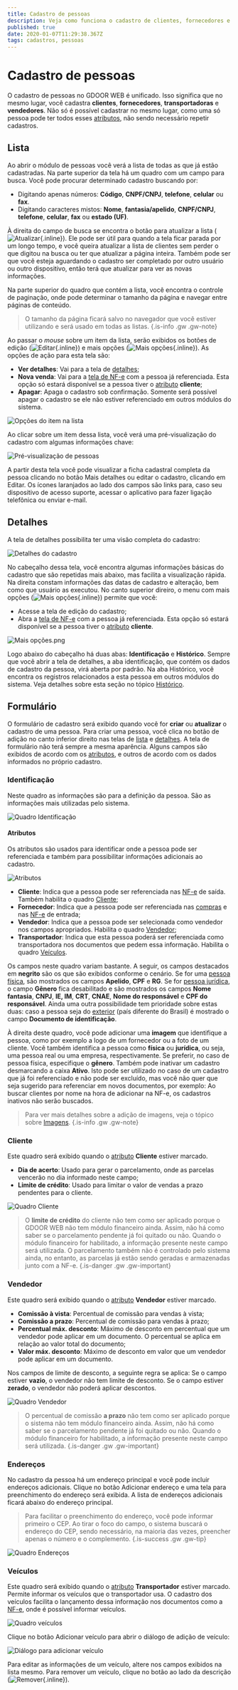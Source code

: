 ```yaml
---
title: Cadastro de pessoas
description: Veja como funciona o cadastro de clientes, fornecedores e outras pessoas para trabalhar com o GDOOR WEB
published: true
date: 2020-01-07T11:29:38.367Z
tags: cadastros, pessoas
---
```


# Cadastro de pessoas

O cadastro de pessoas no GDOOR WEB é unificado. Isso significa que no mesmo lugar, você cadastra **clientes**, **fornecedores**, **transportadoras** e **vendedores**. Não só é possível cadastrar no mesmo lugar, como uma só pessoa pode ter todos esses [atributos](#atributos), não sendo necessário repetir cadastros.

## Lista

Ao abrir o módulo de pessoas você verá a lista de todas as que já estão cadastradas. Na parte superior da tela há um quadro com um campo para busca. Você pode procurar determinado cadastro buscando por:

- Digitando apenas números: **Código**, **CNPF/CNPJ**, **telefone**, **celular** ou **fax**.
- Digitando caracteres mistos: **Nome**, **fantasia/apelido**, **CNPF/CNPJ**, **telefone**, **celular**, **fax** ou **estado (UF)**.

À direita do campo de busca se encontra o botão para atualizar a lista (![Atualizar](/comum/refresh.png){.inline}). Ele pode ser útil para quando a tela ficar parada por um longo tempo, e você queira atualizar a lista de clientes sem perder o que digitou na busca ou ter que atualizar a página inteira. Também pode ser que você esteja aguardando o cadastro ser completado por outro usuário ou outro dispositivo, então terá que atualizar para ver as novas informações.

Na parte superior do quadro que contém a lista, você encontra o controle de paginação, onde pode determinar o tamanho da página e navegar entre páginas de conteúdo.

> O tamanho da página ficará salvo no navegador que você estiver utilizando e será usado em todas as listas.
{.is-info .gw .gw-note}

Ao passar o *mouse* sobre um item da lista, serão exibidos os botões de edição (![Editar](/comum/edit.png){.inline}) e mais opções (![Mais opções](/comum/more.png){.inline}). As opções de ação para esta tela são:

- **Ver detalhes**: Vai para a tela de [detalhes](#detalhes);
- **Nova venda**: Vai para a [tela de NF-e](/movimentos/nf-e#formulario) com a pessoa já referenciada. Esta opção só estará disponível se a pessoa tiver o [atributo](#atributos) **cliente**;
- **Apagar**: Apaga o cadastro sob confirmação. Somente será possível apagar o cadastro se ele não estiver referenciado em outros módulos do sistema.

![Opções do item na lista](/cadastros/pessoas/lista-opcoes.png)

Ao clicar sobre um item dessa lista, você verá uma pré-visualização do cadastro com algumas informações chave:

![Pré-visualização de pessoas](/cadastros/pessoas/preview.png)

A partir desta tela você pode visualizar a ficha cadastral completa da pessoa clicando no botão <span class=mat-button>Mais detalhes</span> ou editar o cadastro, clicando em <span class=mat-button>Editar</span>. Os ícones laranjados ao lado dos campos são links para, caso seu dispositivo de acesso suporte, acessar o aplicativo para fazer ligação telefônica ou enviar e-mail.

## Detalhes

A tela de detalhes possibilita ter uma visão completa do cadastro:

![Detalhes do cadastro](/cadastros/pessoas/detalhes.png)

No cabeçalho dessa tela, você encontra algumas informações básicas do cadastro que são repetidas mais abaixo, mas facilita a visualização rápida. Na direita constam informações das datas de cadastro e alteração, bem como que usuário as executou. No canto superior direiro, o menu com mais opções (![Mais opções](/comum/more.png){.inline}) permite que você:

- Acesse a tela de edição do cadastro;
- Abra a [tela de NF-e](/movimentos/nf-e#formulario) com a pessoa já referenciada. Esta opção só estará disponível se a pessoa tiver o [atributo](#atributos) **cliente**.

![Mais opções.png](/cadastros/pessoas/mais-opcoes.png)

Logo abaixo do cabeçalho há duas abas: **Identificação** e **Histórico**. Sempre que você abrir a tela de detalhes, a aba identificação, que contém os dados de cadastro da pessoa, virá aberta por padrão. Na aba Histórico, você encontra os registros relacionados a esta pessoa em outros módulos do sistema. Veja detalhes sobre esta seção no tópico [Histórico](/cadastros/pessoas/historico).

## Formulário

O formulário de cadastro será exibido quando você for **criar** ou **atualizar** o cadastro de uma pessoa. Para criar uma pessoa, você clica no botão de adição no canto inferior direito nas telas de [lista](#lista) e [detalhes](#detalhes). A tela de formulário não terá sempre a mesma aparência. Alguns campos são exibidos de acordo com os [atributos](#atributos), e outros de acordo com os dados informados no próprio cadastro.

### Identificação

Neste quadro as informações são para a definição da pessoa. São as informações mais utilizadas pelo sistema.

![Quadro Identificação](/cadastros/pessoas/identificacao.png)

#### Atributos

Os atributos são usados para identificar onde a pessoa pode ser referenciada e também para possibilitar informações adicionais ao cadastro.

![Atributos](/cadastros/pessoas/atributos.png)

- **Cliente**: Indica que a pessoa pode ser referenciada nas [NF-e](/movimentos/nf-e) de saída. Também habilita o quadro [Cliente](#cliente);
- **Fornecedor**: Indica que a pessoa pode ser referenciada nas [compras](/movimentos/compras) e nas [NF-e](/movimetos/nf-e) de entrada;
- **Vendedor**: Indica que a pessoa pode ser selecionada como vendedor nos campos apropriados. Habilita o quadro [Vendedor](#vendedor);
- **Transportador**: Indica que esta pessoa poderá ser referenciada como transportadora nos documentos que pedem essa informação. Habilita o quadro [Veículos](#veiculos).

Os campos neste quadro variam bastante. A seguir, os campos destacados em **negrito** são os que são exibidos conforme o cenário. Se for uma <u>pessoa física</u>, são mostrados os campos **Apelido**, **CPF** e **RG**. Se for <u>pessoa jurídica</u>, o campo **Gênero** fica desabilitado e são mostrados os campos **Nome fantasia**, **CNPJ**, **IE, IM**, **CRT**, **CNAE**, **Nome do responsável** e **CPF do responsável**. Ainda uma outra possibilidade tem prioridade sobre estas duas: caso a pessoa seja do <u>exterior</u> (país diferente do Brasil) é mostrado o campo **Documento de identificação**.

À direita deste quadro, você pode adicionar uma **imagem** que identifique a pessoa, como por exemplo a logo de um fornecedor ou a foto de um cliente. Você também identifica a pessoa como **física** ou **jurídica**, ou seja, uma pessoa real ou uma empresa, respectivamente. Se preferir, no caso de pessoa física, especifique o **gênero**. Também pode inativar um cadastro desmarcando a caixa **Ativo**. Isto pode ser utilizado no caso de um cadastro que já foi referenciado e não pode ser excluído, mas você não quer que seja sugerido para referenciar em novos documentos, por exemplo: Ao buscar clientes por nome na hora de adicionar na NF-e, os cadastros inativos não serão buscados.

> Para ver mais detalhes sobre a adição de imagens, veja o tópico sobre [Imagens](/cadastros/comum/imagens).
{.is-info .gw .gw-note}

### Cliente

Este quadro será exibido quando o [atributo](#atributos) **Cliente** estiver marcado. 

- **Dia de acerto**: Usado para gerar o parcelamento, onde as parcelas vencerão no dia informado neste campo;
- **Limite de crédito**: Usado para limitar o valor de vendas a prazo pendentes para o cliente.

![Quadro Cliente](/cadastros/pessoas/campos-cliente.png)

> O **limite de crédito** do cliente não tem como ser aplicado porque o GDOOR WEB não tem módulo financeiro ainda. Assim, não há como saber se o parcelamento pendente já foi quitado ou não. Quando o módulo financeiro for habilitado, a informação presente neste campo será utilizada.
> O parcelamento também não é controlado pelo sistema ainda, no entanto, as parcelas já estão sendo geradas e armazenadas junto com a NF-e.
{.is-danger .gw .gw-important}

### Vendedor

Este quadro será exibido quando o [atributo](#atributos) **Vendedor** estiver marcado. 

- **Comissão à vista**: Percentual de comissão para vendas à vista;
- **Comissão a prazo**: Percentual de comissão para vendas à prazo;
- **Percentual máx. desconto**: Máximo de desconto em percentual que um vendedor pode aplicar em um documento. O percentual se aplica em relação ao valor total do documento;
- **Valor máx. desconto**: Máximo de desconto em valor que um vendedor pode aplicar em um documento.

Nos campos de limite de desconto, a seguinte regra se aplica: Se o campo estiver **vazio**, o vendedor não tem limite de desconto. Se o campo estiver **zerado**, o vendedor não poderá aplicar descontos.

![Quadro Vendedor](/cadastros/pessoas/campos-vendedor.png)

> O percentual de comissão **a prazo** não tem como ser aplicado porque o sistema não tem módulo financeiro ainda. Assim, não há como saber se o parcelamento pendente já foi quitado ou não. Quando o módulo financeiro for habilitado, a informação presente neste campo será utilizada.
{.is-danger .gw .gw-important}

### Endereços

No cadastro da pessoa há um endereço principal e você pode incluir endereços adicionais. Clique no botão <span class=mat-button>Adicionar endereço</span> e uma tela para preenchimento do endereço será exibida. A lista de endereços adicionais ficará abaixo do endereço principal.

> Para facilitar o preenchimento do endereço, você pode informar primeiro o CEP. Ao tirar o foco do campo, o sistema buscará o endereço do CEP, sendo necessário, na maioria das vezes, preencher apenas o número e o complemento.
{.is-success .gw .gw-tip}

![Quadro Endereços](/cadastros/pessoas/enderecos.png)

### Veículos

Este quadro será exibido quando o [atributo](#atributos) **Transportador** estiver marcado. Permite informar os veículos que o transportador usa. O cadastro dos veículos facilita o lançamento dessa informação nos documentos como a [NF-e](/movimentos/nf-e), onde é possível informar veículos.

![Quadro veículos](/cadastros/pessoas/campos-transportador.png)

Clique no botão <span class=mat-button>Adicionar veículo</span> para abrir o diálogo de adição de veículo:

![Diálogo para adicionar veículo](/cadastros/pessoas/adicionar-veiculo.png)

Para editar as informações de um veículo, altere nos campos exibidos na lista mesmo. Para remover um veículo, clique no botão ao lado da descrição (![Remover](/comum/remove.png){.inline}).
